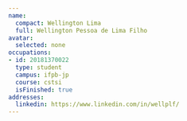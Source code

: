```yaml
---
name:
  compact: Wellington Lima
  full: Wellington Pessoa de Lima Filho
avatar:
  selected: none
occupations:
- id: 20181370022
  type: student
  campus: ifpb-jp
  course: cstsi
  isFinished: true
addresses:
  linkedin: https://www.linkedin.com/in/wellplf/
---
```

